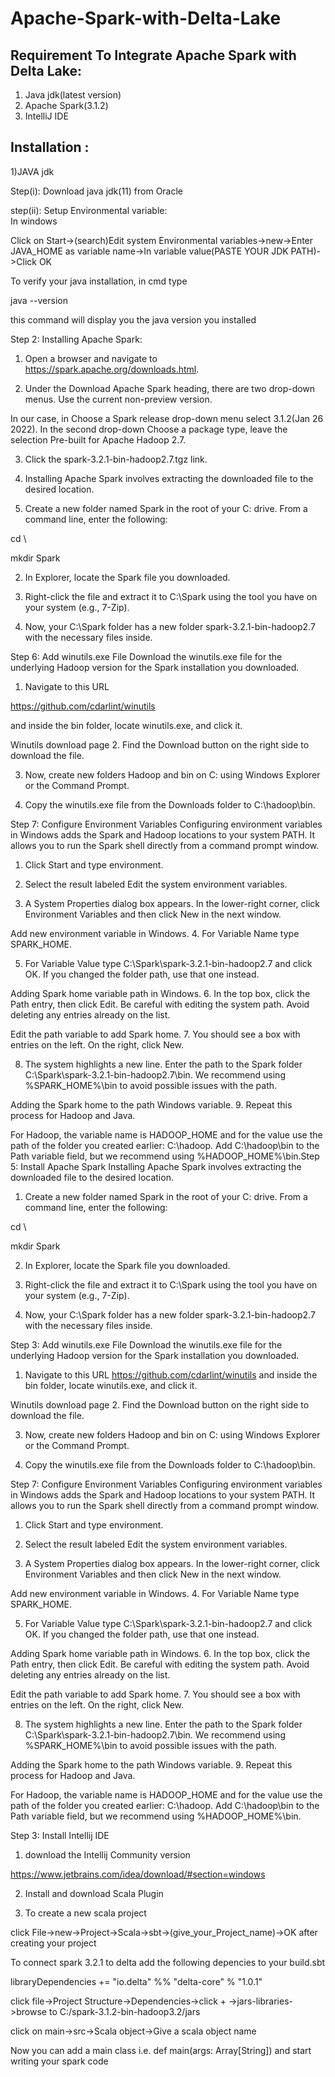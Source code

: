 # Apache-Spark-with-Delta-Lake

## Requirement To Integrate Apache Spark with Delta Lake:
1. Java jdk(latest version)
2. Apache Spark(3.1.2)
3.  IntelliJ IDE
## Installation :
1)JAVA jdk

Step(i): Download java jdk(11) from Oracle

step(ii): Setup Environmental variable:  
In windows 

Click on Start->(search)Edit system Environmental variables->new->Enter JAVA_HOME as variable name->In variable value(PASTE YOUR JDK PATH)->Click OK
 
 To verify your java installation, 
  in cmd type

   java --version 
  
   this command will display you the java version you installed

Step 2:  Installing Apache Spark:

1. Open a browser and navigate to https://spark.apache.org/downloads.html.

2. Under the Download Apache Spark heading, there are two drop-down menus. Use the current non-preview version.

In our case, in Choose a Spark release drop-down menu select 3.1.2(Jan 26 2022).
In the second drop-down Choose a package type, leave the selection Pre-built for Apache Hadoop 2.7.

3. Click the spark-3.2.1-bin-hadoop2.7.tgz link.

 
4. Installing Apache Spark involves extracting the downloaded file to the desired location.

1. Create a new folder named Spark in the root of your C: drive. From a command line, enter the following:

cd \

mkdir Spark

2. In Explorer, locate the Spark file you downloaded.

3. Right-click the file and extract it to C:\Spark using the tool you have on your system (e.g., 7-Zip).

4. Now, your C:\Spark folder has a new folder spark-3.2.1-bin-hadoop2.7 with the necessary files inside.

Step 6: Add winutils.exe File
Download the winutils.exe file for the underlying Hadoop version for the Spark installation you downloaded.

1. Navigate to this URL

 https://github.com/cdarlint/winutils 
 
 and inside the bin folder, locate winutils.exe, and click it.

Winutils download page
2. Find the Download button on the right side to download the file.

3. Now, create new folders Hadoop and bin on C: using Windows Explorer or the Command Prompt.

4. Copy the winutils.exe file from the Downloads folder to C:\hadoop\bin.

Step 7: Configure Environment Variables
Configuring environment variables in Windows adds the Spark and Hadoop locations to your system PATH. It allows you to run the Spark shell directly from a command prompt window.

1. Click Start and type environment.

2. Select the result labeled Edit the system environment variables.

3. A System Properties dialog box appears. In the lower-right corner, click Environment Variables and then click New in the next window.

Add new environment variable in Windows.
4. For Variable Name type SPARK_HOME.

5. For Variable Value type C:\Spark\spark-3.2.1-bin-hadoop2.7 and click OK. If you changed the folder path, use that one instead.

Adding Spark home variable path in Windows.
6. In the top box, click the Path entry, then click Edit. Be careful with editing the system path. Avoid deleting any entries already on the list.

Edit the path variable to add Spark home.
7. You should see a box with entries on the left. On the right, click New.

8. The system highlights a new line. Enter the path to the Spark folder C:\Spark\spark-3.2.1-bin-hadoop2.7\bin. We recommend using %SPARK_HOME%\bin to avoid possible issues with the path.

Adding the Spark home to the path Windows variable.
9. Repeat this process for Hadoop and Java.

For Hadoop, the variable name is HADOOP_HOME and for the value use the path of the folder you created earlier: C:\hadoop. Add C:\hadoop\bin to the Path variable field, but we recommend using %HADOOP_HOME%\bin.Step 5: Install Apache Spark
Installing Apache Spark involves extracting the downloaded file to the desired location.

1. Create a new folder named Spark in the root of your C: drive. From a command line, enter the following:

cd \

mkdir Spark

2. In Explorer, locate the Spark file you downloaded.

3. Right-click the file and extract it to C:\Spark using the tool you have on your system (e.g., 7-Zip).

4. Now, your C:\Spark folder has a new folder spark-3.2.1-bin-hadoop2.7 with the necessary files inside.

Step 3: Add winutils.exe File
Download the winutils.exe file for the underlying Hadoop version for the Spark installation you downloaded.

1. Navigate to this URL https://github.com/cdarlint/winutils and inside the bin folder, locate winutils.exe, and click it.

Winutils download page
2. Find the Download button on the right side to download the file.

3. Now, create new folders Hadoop and bin on C: using Windows Explorer or the Command Prompt.

4. Copy the winutils.exe file from the Downloads folder to C:\hadoop\bin.

Step 7: Configure Environment Variables
Configuring environment variables in Windows adds the Spark and Hadoop locations to your system PATH. It allows you to run the Spark shell directly from a command prompt window.

1. Click Start and type environment.

2. Select the result labeled Edit the system environment variables.

3. A System Properties dialog box appears. In the lower-right corner, click Environment Variables and then click New in the next window.

Add new environment variable in Windows.
4. For Variable Name type SPARK_HOME.

5. For Variable Value type C:\Spark\spark-3.2.1-bin-hadoop2.7 and click OK. If you changed the folder path, use that one instead.

Adding Spark home variable path in Windows.
6. In the top box, click the Path entry, then click Edit. Be careful with editing the system path. Avoid deleting any entries already on the list.

Edit the path variable to add Spark home.
7. You should see a box with entries on the left. On the right, click New.

8. The system highlights a new line. Enter the path to the Spark folder C:\Spark\spark-3.2.1-bin-hadoop2.7\bin. We recommend using %SPARK_HOME%\bin to avoid possible issues with the path.

Adding the Spark home to the path Windows variable.
9. Repeat this process for Hadoop and Java.

For Hadoop, the variable name is HADOOP_HOME and for the value use the path of the folder you created earlier: C:\hadoop. Add C:\hadoop\bin to the Path variable field, but we recommend using %HADOOP_HOME%\bin.

Step 3: Install Intellij IDE

1. download the Intellij Community version

https://www.jetbrains.com/idea/download/#section=windows

2. Install and download Scala Plugin

3. To create a new scala project

click File->new->Project->Scala->sbt->(give_your_Project_name)->OK
after creating your project

To connect spark 3.2.1 to delta add the following depencies to your build.sbt 

libraryDependencies += "io.delta" %% "delta-core" % "1.0.1"


click file->Project Structure->Dependencies->click + ->jars-libraries->browse to C:/spark-3.1.2-bin-hadoop3.2/jars

click on main->src->Scala object->Give a scala object name

Now you can add a main class i.e.
def main(args: Array[String])
and start writing your spark code
